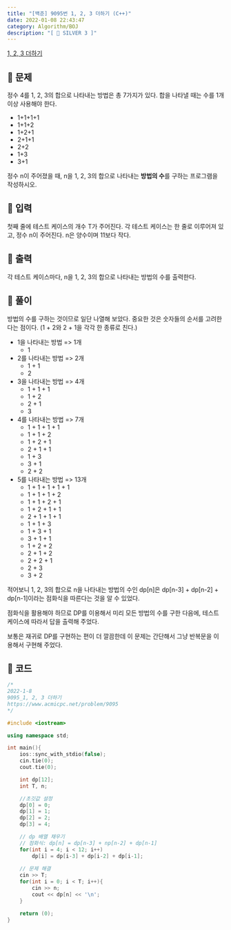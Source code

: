 ```yaml
---
title: "[백준] 9095번 1, 2, 3 더하기 (C++)"
date: 2022-01-08 22:43:47
category: Algorithm/BOJ
description: "[ 🤍 SILVER 3 ]"
---
```


[1, 2, 3 더하기](https://www.acmicpc.net/problem/9095)

## 🌟 문제

정수 4를 1, 2, 3의 합으로 나타내는 방법은 총 7가지가 있다. 합을 나타낼 때는 수를 1개 이상 사용해야 한다.

- 1+1+1+1
- 1+1+2
- 1+2+1
- 2+1+1
- 2+2
- 1+3
- 3+1

정수 n이 주어졌을 때, n을 1, 2, 3의 합으로 나타내는 **방법의 수**를 구하는 프로그램을 작성하시오.

## 🌟 입력

첫째 줄에 테스트 케이스의 개수 T가 주어진다. 각 테스트 케이스는 한 줄로 이루어져 있고, 정수 n이 주어진다. n은 양수이며 11보다 작다.

## 🌟 출력

각 테스트 케이스마다, n을 1, 2, 3의 합으로 나타내는 방법의 수를 출력한다.

## 🌟 풀이

방법의 수를 구하는 것이므로 일단 나열해 보았다. 중요한 것은 숫자들의 순서를 고려한다는 점이다. (1 + 2와 2 + 1을 각각 한 종류로 친다.)

- 1을 나타내는 방법 => 1개
  - 1
- 2를 나타내는 방법 => 2개
  - 1 + 1
  - 2
- 3을 나타내는 방법 => 4개
  - 1 + 1 + 1
  - 1 + 2
  - 2 + 1
  - 3
- 4를 나타내는 방법 => 7개
  - 1 + 1 + 1 + 1
  - 1 + 1 + 2
  - 1 + 2 + 1
  - 2 + 1 + 1
  - 1 + 3
  - 3 + 1
  - 2 + 2
- 5를 나타내는 방법 => 13개
  - 1 + 1 + 1 + 1 + 1
  - 1 + 1 + 1 + 2
  - 1 + 1 + 2 + 1
  - 1 + 2 + 1 + 1
  - 2 + 1 + 1 + 1
  - 1 + 1 + 3
  - 1 + 3 + 1
  - 3 + 1 + 1
  - 1 + 2 + 2
  - 2 + 1 + 2
  - 2 + 2 + 1
  - 2 + 3
  - 3 + 2

적어보니 1, 2, 3의 합으로 n을 나타내는 방법의 수인 dp[n]은 dp[n-3] + dp[n-2] + dp[n-1]이라는 점화식을 따른다는 것을 알 수 있었다.

점화식을 활용해야 하므로 DP를 이용해서 미리 모든 방법의 수를 구한 다음에, 테스트케이스에 따라서 답을 출력해 주었다.

보통은 재귀로 DP를 구현하는 편이 더 깔끔한데 이 문제는 간단해서 그냥 반복문을 이용해서 구현해 주었다.

## 🌟 코드

```cpp
/*
2022-1-8
9095_1, 2, 3 더하기
https://www.acmicpc.net/problem/9095
*/

#include <iostream>

using namespace std;

int main(){
    ios::sync_with_stdio(false);
    cin.tie(0);
    cout.tie(0);

	int dp[12];
	int T, n;

	//초깃값 설정
	dp[0] = 0;
	dp[1] = 1;
	dp[2] = 2;
	dp[3] = 4;

	// dp 배열 채우기
	// 점화식: dp[n] = dp[n-3] + np[n-2] + dp[n-1]
	for(int i = 4; i < 12; i++)
		dp[i] = dp[i-3] + dp[i-2] + dp[i-1];
	
	// 문제 해결
	cin >> T;
	for(int i = 0; i < T; i++){
		cin >> n;
		cout << dp[n] << '\n';
	}

    return (0);
}
```
